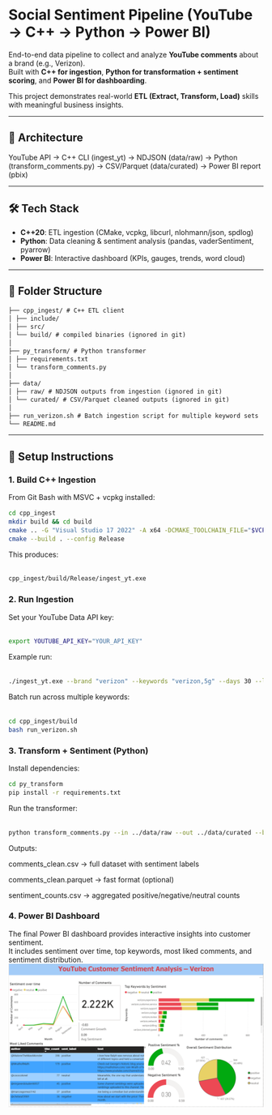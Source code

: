 # Social Sentiment Pipeline (YouTube → C++ → Python → Power BI)

End-to-end data pipeline to collect and analyze **YouTube comments** about a brand (e.g., Verizon).  
Built with **C++ for ingestion**, **Python for transformation + sentiment scoring**, and **Power BI for dashboarding**.  

This project demonstrates real-world **ETL (Extract, Transform, Load)** skills with meaningful business insights.

---

## 🚀 Architecture
YouTube API → C++ CLI (ingest_yt) → NDJSON (data/raw)
→ Python (transform_comments.py) → CSV/Parquet (data/curated)
→ Power BI report (pbix)


---

## 🛠 Tech Stack
- **C++20**: ETL ingestion (CMake, vcpkg, libcurl, nlohmann/json, spdlog)  
- **Python**: Data cleaning & sentiment analysis (pandas, vaderSentiment, pyarrow)  
- **Power BI**: Interactive dashboard (KPIs, gauges, trends, word cloud)  

---

## 📂 Folder Structure
```
├── cpp_ingest/ # C++ ETL client
│ ├── include/
│ ├── src/
│ └── build/ # compiled binaries (ignored in git)
│
├── py_transform/ # Python transformer
│ ├── requirements.txt
│ └── transform_comments.py
│
├── data/
│ ├── raw/ # NDJSON outputs from ingestion (ignored in git)
│ └── curated/ # CSV/Parquet cleaned outputs (ignored in git)
│
├── run_verizon.sh # Batch ingestion script for multiple keyword sets
└── README.md
```


---

## 🔧 Setup Instructions

### 1. Build C++ Ingestion
From Git Bash with MSVC + vcpkg installed:
```bash
cd cpp_ingest
mkdir build && cd build
cmake .. -G "Visual Studio 17 2022" -A x64 -DCMAKE_TOOLCHAIN_FILE="$VCPKG_ROOT/scripts/buildsystems/vcpkg.cmake" -DVCPKG_TARGET_TRIPLET=x64-windows -DCMAKE_BUILD_TYPE=Release
cmake --build . --config Release

```
This produces:
```bash

cpp_ingest/build/Release/ingest_yt.exe
```
### 2. Run Ingestion
Set your YouTube Data API key:

```bash

export YOUTUBE_API_KEY="YOUR_API_KEY"

```
Example run:
```bash

./ingest_yt.exe --brand "verizon" --keywords "verizon,5g" --days 30 --limit_videos 30 --out ../../data/raw/verizon_5g.ndjson
```
Batch run across multiple keywords:

```bash

cd cpp_ingest/build
bash run_verizon.sh
```
### 3. Transform + Sentiment (Python)
Install dependencies:

```bash
cd py_transform
pip install -r requirements.txt
```
Run the transformer:

```bash

python transform_comments.py --in ../data/raw --out ../data/curated --brand verizon
```
Outputs:

comments_clean.csv → full dataset with sentiment labels

comments_clean.parquet → fast format (optional)

sentiment_counts.csv → aggregated positive/negative/neutral counts

### 4. Power BI Dashboard
The final Power BI dashboard provides interactive insights into customer sentiment.  
It includes sentiment over time, top keywords, most liked comments, and sentiment distribution.
![Dashboard Preview](docs/dashboard.png)

